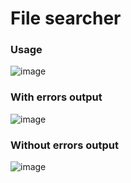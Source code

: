 # File searcher 
### Usage
![image](https://github.com/Borislavv/go-file-searcher/assets/50691459/814b7b26-88e2-406a-a5a6-6668a359ab79)

### With errors output
![image](https://github.com/Borislavv/go-file-searcher/assets/50691459/b4e61aed-5eb7-47d6-a1f8-285a68296a22)

### Without errors output
![image](https://github.com/Borislavv/go-file-searcher/assets/50691459/13175083-ec22-4ccd-8f29-d927174deb36)
